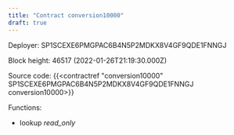 ```yaml
---
title: "Contract conversion10000"
draft: true
---
```

Deployer: SP1SCEXE6PMGPAC6B4N5P2MDKX8V4GF9QDE1FNNGJ


 



Block height: 46517 (2022-01-26T21:19:30.000Z)

Source code: {{<contractref "conversion10000" SP1SCEXE6PMGPAC6B4N5P2MDKX8V4GF9QDE1FNNGJ conversion10000>}}

Functions:

* lookup _read_only_
